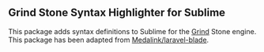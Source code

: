 ## Grind Stone Syntax Highlighter for Sublime

This package adds syntax definitions to Sublime for the [Grind](https://grind.rocks) Stone engine.  This package has been adapted from [Medalink/laravel-blade](https://github.com/Medalink/laravel-blade).
